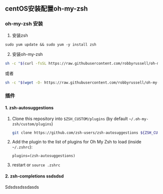 ## centOS安装配置oh-my-zsh

### oh-my-zsh 安装

1. 安装zsh

`sudo yum update && sudo yum -y install zsh`

2. 安装oh-my-zsh

```bash
sh -c "$(curl -fsSL https://raw.githubusercontent.com/robbyrussell/oh-my-zsh/master/tools/install.sh)"
```

或者

```bash
sh -c "$(wget -O- https://raw.githubusercontent.com/robbyrussell/oh-my-zsh/master/tools/install.sh)"
```

### 插件

#### 1. **zsh-autosuggestions**

1. Clone this repository into `$ZSH_CUSTOM/plugins` (by default `~/.oh-my-zsh/custom/plugins`)

   ```bash
   git clone https://github.com/zsh-users/zsh-autosuggestions ${ZSH_CUSTOM:-~/.oh-my-zsh/custom}/plugins/zsh-autosuggestions
   ```

2. Add the plugin to the list of plugins for Oh My Zsh to load (inside `~/.zshrc`):

   ```
   plugins=(zsh-autosuggestions)
   ```

3. restart or `source .zshrc`

#### 2. zsh-completions  ssdsdsd

Sdsdssdssdasds

